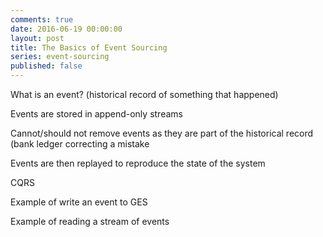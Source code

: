 ```yaml
---
comments: true
date: 2016-06-19 00:00:00
layout: post
title: The Basics of Event Sourcing
series: event-sourcing
published: false
---
```


What is an event? (historical record of something that happened)

Events are stored in append-only streams

Cannot/should not remove events as they are part of the historical record (bank ledger correcting a mistake

Events are then replayed to reproduce the state of the system

CQRS

Example of write an event to GES

Example of reading a stream of events
